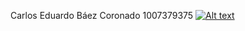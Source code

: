 Carlos Eduardo Báez Coronado 1007379375
[![Alt text](https://img.youtube.com/vi/https://youtu.be/pawpbCrJSSw/0.jpg)](https://www.youtube.com/watch?v=https://youtu.be/pawpbCrJSSw)
